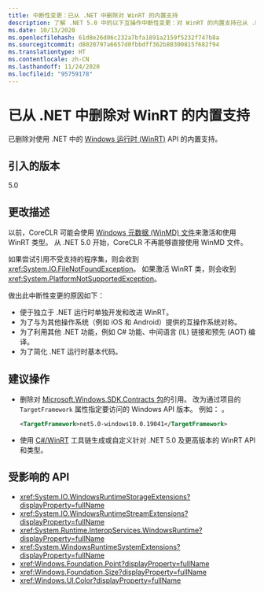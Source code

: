 ```yaml
---
title: 中断性变更：已从 .NET 中删除对 WinRT 的内置支持
description: 了解 .NET 5.0 中的以下互操作中断性变更：对 WinRT 的内置支持已从 .NET 中删除。
ms.date: 10/13/2020
ms.openlocfilehash: 61d8e26d06c232a7bfa1891a2159f5232f747b8a
ms.sourcegitcommit: d8020797a6657d0fbbdff362b80300815f682f94
ms.translationtype: HT
ms.contentlocale: zh-CN
ms.lasthandoff: 11/24/2020
ms.locfileid: "95759178"
---
```

# <a name="built-in-support-for-winrt-is-removed-from-net"></a>已从 .NET 中删除对 WinRT 的内置支持

已删除对使用 .NET 中的 [Windows 运行时 (WinRT)](/uwp/winrt-cref/winrt-type-system) API 的内置支持。

## <a name="version-introduced"></a>引入的版本

5.0

## <a name="change-description"></a>更改描述

以前，CoreCLR 可能会使用 [Windows 元数据 (WinMD) 文件](/uwp/winrt-cref/winmd-files)来激活和使用 WinRT 类型。 从 .NET 5.0 开始，CoreCLR 不再能够直接使用 WinMD 文件。

如果尝试引用不受支持的程序集，则会收到 <xref:System.IO.FileNotFoundException>。 如果激活 WinRT 类，则会收到 <xref:System.PlatformNotSupportedException>。

做出此中断性变更的原因如下：

- 便于独立于 .NET 运行时单独开发和改进 WinRT。
- 为了与为其他操作系统（例如 iOS 和 Android）提供的互操作系统对称。
- 为了利用其他 .NET 功能，例如 C# 功能、中间语言 (IL) 链接和预先 (AOT) 编译。
- 为了简化 .NET 运行时基本代码。

## <a name="recommended-action"></a>建议操作

- 删除对 [Microsoft.Windows.SDK.Contracts 包](https://www.nuget.org/packages/Microsoft.Windows.SDK.Contracts)的引用。  改为通过项目的 `TargetFramework` 属性指定要访问的 Windows API 版本。  例如： 。

  ```xml
  <TargetFramework>net5.0-windows10.0.19041</TargetFramework>
  ```

- 使用 [C#/WinRT](/windows/uwp/csharp-winrt/) 工具链生成或自定义针对 .NET 5.0 及更高版本的 WinRT API 和类型。

## <a name="affected-apis"></a>受影响的 API

- <xref:System.IO.WindowsRuntimeStorageExtensions?displayProperty=fullName>
- <xref:System.IO.WindowsRuntimeStreamExtensions?displayProperty=fullName>
- <xref:System.Runtime.InteropServices.WindowsRuntime?displayProperty=fullName>
- <xref:System.WindowsRuntimeSystemExtensions?displayProperty=fullName>
- <xref:Windows.Foundation.Point?displayProperty=fullName>
- <xref:Windows.Foundation.Size?displayProperty=fullName>
- <xref:Windows.UI.Color?displayProperty=fullName>

<!--

### Affected APIs

- `T:System.IO.WindowsRuntimeStorageExtensions`
- `T: System.IO.WindowsRuntimeStreamExtensions`
- `N:System.Runtime.InteropServices.WindowsRuntime`
- `T:System.WindowsRuntimeSystemExtensions`
- `T:Windows.Foundation.Point`
- `T:Windows.Foundation.Size`
- `T:Windows.UI.Color`

### Category

Interop

-->
